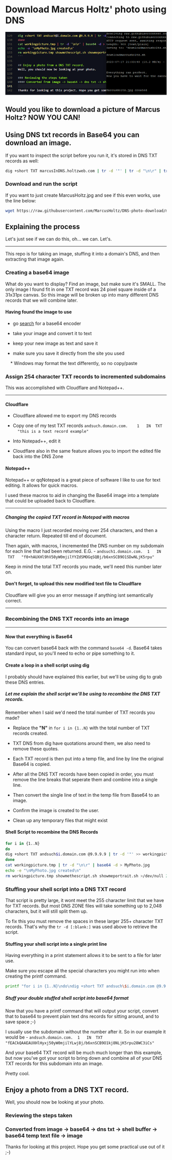 # Download Marcus Holtz' photo using DNS


![images/DNS-photo-download--header.png](images/DNS-photo-download--header.png)



## Would you like to download a picture of Marcus Holtz? NOW YOU CAN!


## Using DNS txt records in Base64 you can download an image.

If you want to inspect the script before you run it, it's stored in DNS TXT records as well:

```bash
dig +short TXT marcusInDNS.holtzweb.com | tr -d '"' | tr -d "\n\r" | tr -d [:blank:] | base64 -d
```



### Download and run the script

If you want to just create MarcusHoltz.jpg and see if this even works, use the line below:

```bash
wget https://raw.githubusercontent.com/MarcusHoltz/DNS-photo-download/main/downloadmarcusholtz.sh && chmod +x downloadmarcusholtz.sh && /bin/bash downloadmarcusholtz.sh
```



## Explaining the process

Let's just see if we can do this, oh... we can. Let's.

* * * 

This repo is for taking an image, stuffing it into a domain's DNS, and then extracting that image again. 


### Creating a base64 image

What do you want to display? Find an image, but make sure it's SMALL. The only image I found fit in one TXT record was 24 pixel square inside of a 31x31px canvas. So this image will be broken up into many different DNS records that we will combine later.


#### Having found the image to use

- go [search](https://www.ecosia.org/search?method=index&q=base64+encoder) for a base64 encoder

- take your image and convert it to text

- keep your new image as text and save it

- make sure you save it directly from the site you used

    * Windows may format the text differently, so no copy/paste



### Assign 254 character TXT records to incremented subdomains

This was accomplished with Cloudflare and Notepad++. 

* * * 

#### Cloudflare

- Cloudflare allowed me to export my DNS records

- Copy one of my test TXT records ```andsuch.domain.com.    1   IN  TXT   "this is a text record example"``` 

- Into Notepad++, edit it

- Cloudflare also in the same feature allows you to import the edited file back into the DNS Zone


#### Notepad++

Notepad++ or qqNotepad is a great piece of software I like to use for text editing. It allows for quick macros.

I used these macros to aid in changing the Base64 image into a template that could be uploaded back to Cloudflare.

* * * 

##### Changing the copied TXT record in Notepad with macros

Using the macro I just recorded moving over 254 characters, and then a character return. Repeated till end of document.

Then again, with macros, I incremented the DNS number on my subdomain for each line that had been returned. E.G. - ```andsuch1.domain.com.  1   IN  TXT   "f0+hAUXHl9hV50yW0mjilYYZdSMOGqSQBj/b6xnSCB9O1SDwNLjK5rpu"``` 

Keep in mind the total TXT records you made, we'll need this number later on.


#### Don't forget, to upload this new modified text file to Cloudflare

Cloudflare will give you an error message if anything isnt semantically correct.



* * *

### Recombining the DNS TXT records into an image

* * *


#### Now that everything is Base64

You can convert base64 back with the command ```base64 -d```. Base64 takes standard input, so you'll need to echo or pipe something to it. 



#### Create a loop in a shell script using dig

I probably should have explained this earlier, but we'll be using dig to grab these DNS entries. 



##### Let me explain the shell script we'll be using to recombine the DNS TXT records.

Remember when I said we'd need the total number of TXT records you made? 

- Replace the **"N"** in ```for i in {1..N}``` with the total number of TXT records created.

- TXT DNS from dig have quotations around them, we also need to remove these quotes.

- Each TXT record is then put into a temp file, and line by line the original Base64 is copied.

- After all the DNS TXT records have been copied in order, you must remove the line breaks that seperate them and combine into a single line.

- Then convert the single line of text in the temp file from Base64 to an image.

- Confirm the image is created to the user.

- Clean up any temporary files that might exist




#### Shell Script to recombine the DNS Records

```bash
for i in {1..N}
do
dig +short TXT andsuch$i.domain.com @9.9.9.9 | tr -d '"' >> workingpicture.tmp
done
cat workingpicture.tmp | tr -d "\n\r" | base64 -d > MyPhoto.jpg
echo -e "\nMyPhoto.jpg created\n"
rm workingpicture.tmp showmethescript.sh showmeportrait.sh >/dev/null 2>&1
```


### Stuffing your shell script into a DNS TXT record

That script is pretty large, it wont meet the 255 character limit that we have for TXT records. But most DNS ZONE files will take something up to 2,048 characters, but it will still split them up.

To fix this you must remove the spaces in these larger 255+ character TXT records. That's why the ```tr -d [:blank:]``` was used above to retrieve the script.



#### Stuffing your shell script into a single print line

Having everything in a print statement allows it to be sent to a file for later use.

Make sure you escape all the special characters you might run into when creating the printf command.

```bash
printf "for i in {1..N}\ndo\ndig +short TXT andsuch\$i.domain.com @9.9.9.9 | tr -d '\"' >> workingpicture.tmp\ndone\ncat workingpicture.tmp | tr -d \"\\\\n\\\\r\" | base64 -d > MyPhoto.jpg\necho -e \"\\\\MyPhoto.jpg created\\\n\"\nrm workingpicture.tmp showmethescript.sh showmeportrait.sh >/dev/null 2>&1"
```


##### Stuff your double stuffed shell script into base64 format

Now that you have a printf command that will output your script, convert that to base64 to prevent plain text dns records for sitting around, and to save space ;-)

I usually use the subdomain without the number after it. So in our example it would be - ```andsuch.domain.com.  1   IN  TXT   "fEACkQAAEAUXHlHyxj50yW0mjilYLwj8j/b6xnSCB9O1kj8NLjK5rpu28WC3iCs"``` 

And your base64 TXT record will be much much longer than this example, but now you've got your script to bring down and combine all of your DNS TXT records for this subdomain into an image. 

Pretty cool.



## Enjoy a photo from a DNS TXT record. 

Well, you should now be looking at your photo.


### Reviewing the steps taken


### Converted from image -> base64 -> dns txt -> shell buffer -> base64 temp text file -> image

Thanks for looking at this project. Hope you get some practical use out of it ;-)
